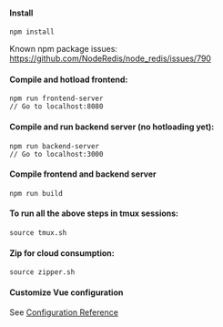 #### Install
```
npm install
```

Known npm package issues: https://github.com/NodeRedis/node_redis/issues/790

#### Compile and hotload frontend:
```
npm run frontend-server
// Go to localhost:8080
```

#### Compile and run backend server (no hotloading yet):
```
npm run backend-server
// Go to localhost:3000
```

#### Compile frontend and backend server
```
npm run build
```

#### To run all the above steps in tmux sessions:
```
source tmux.sh
```

#### Zip for cloud consumption:
```
source zipper.sh
```

#### Customize Vue configuration
See [Configuration Reference](https://cli.vuejs.org/config/)
